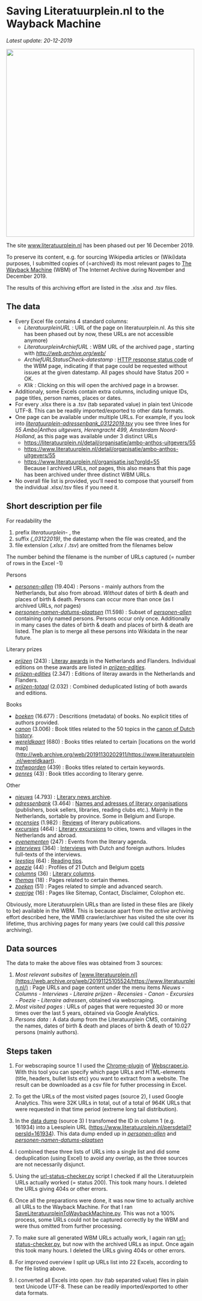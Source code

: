 # Saving Literatuurplein.nl to the Wayback Machine
*Latest update: 20-12-2019*

<image src="images/literatuurplein-homepage_04122019.JPG" width="500"/><br clear="all"/>

The site www.literatuurplein.nl has been phased out per 16 December 2019. 

To preserve its content, e.g. for sourcing Wikipedia articles or (Wiki)data purposes, I submitted copies of (=archived) its most relevant pages to [The Wayback Machine](https://web.archive.org/) (WBM) of The Internet Archive during November and December 2019.

The results of this archiving effort are listed in the .xlsx and .tsv files. 

## The data
* Every Excel file contains 4 standard columns:
  - *LiteratuurpleinURL* : URL of the page on literatuurplein.nl. As this site has been phased out by now, these URLs are not accessible anymore)
  - *LiteratuurpleinArchiefURL* : WBM URL of the archived page , starting with *http://web.archive.org/web/*
  - *ArchiefURLStatusCheck-datestamp* : [HTTP response status code](https://en.wikipedia.org/wiki/List_of_HTTP_status_codes) of the WBM page, indicating if that page could be requested without issues at the given datestamp. All pages should have Status 200 = OK.
  - *Klik* : Clicking on this will open the archived page in a browser.
* Additionaly, some Excels contain extra columns, including unique IDs, page titles, person names, places or dates.
* For every .xlsx there is a .tsv (tab separated value) in plain text Unicode UTF-8. This can be readily imported/exported to other data formats.
* One page can be available under multiple URLs. For example, if you look into *[literatuurplein-adressenbank_03122019.tsv](literatuurplein-adressenbank_03122019.tsv)* you see three lines for *55	Ambo|Anthos uitgevers, Herengracht 499, Amsterdam	Noord-Holland*, as this page was available under 3 distinct URLs	
  - https://literatuurplein.nl/detail/organisatie/ambo-anthos-uitgevers/55	
  - https://www.literatuurplein.nl/detail/organisatie/ambo-anthos-uitgevers/55
  - https://www.literatuurplein.nl/organisatie.jsp?orgId=55   
  Because I archived URLs, *not* pages, this also means that this page has been archived under three distinct WBM URLs. 
* No overall file list is provided, you'll need to compose that yourself from the individual .xlsx/.tsv files if you need it.

## Short description per file
For readability the 
1. prefix *literatuurplein-* , the  
2. suffix *(_03122019)*, the datestamp when the file was created, and the
3. file extension (*.xlsx* / *.tsv*)
are omitted from the filenames below

The number behind the filename is the number of URLs captured (= number of rows in the Excel -1)

Persons
* *[personen-allen](literatuurplein-personen-allen_19122019.tsv)* (19.404) : Persons - mainly authors from the Netherlands, but also from abroad.  *Without* dates of birth & death and places of birth & death. Persons can occur more than once (as I archived URLs, *not* pages) 
* *[personen-namen-datums-plaatsen](literatuurplein-personen-namen-datums-plaatsen_19122019.tsv)* (11.598) : Subset of *[personen-allen](literatuurplein-personen-allen_19122019.tsv)* containing only named persons. Persons occur only once. Additionally in many cases the dates of birth & death and places of birth & death are listed. The plan is to merge all these persons into Wikidata in the near future. 

Literary prizes
* *[prijzen](literatuurplein-prijzen_06122019.tsv)* (243) : [Literay awards](https://web.archive.org/web/20191129220242/https://www.literatuurplein.nl/litprijzen) in the Netherlands and Flanders. Individual editions on these awards are listed in *[prijzen-edities](literatuurplein-prijzen-edities_06122019.tsv)*.
* *[prijzen-edities](literatuurplein-prijzen-edities_06122019.tsv)* (2.347) : Editions of literay awards in the Netherlands and Flanders.
* *[prijzen-totaal](literatuurplein-prijzen-totaal_17122019.tsv)* (2.032) : Combined deduplicated listing of both awards and editions.

Books
* *[boeken](literatuurplein-boeken_06122019.tsv)* (16.677) : Descritions (metadata) of books. No explicit titles of authors provided.
* *[canon](literatuurplein-canon_28112019.tsv)* (3.006) : Book titles related to the 50 topics in the [canon of Dutch history](http://web.archive.org/web/20191128080343/https://www.literatuurplein.nl/canonoverzicht).
* *[wereldkaart](literatuurplein-wereldkaart_06122019.tsv)* (680) : Books titles related to certain [locations on the world map] (http://web.archive.org/web/20191130202911/https://www.literatuurplein.nl/wereldkaart).
* *[trefwoorden](literatuurplein-trefwoorden_06122019.tsv)* (439) : Books titles related to certain keywords.
* *[genres](literatuurplein-genres_06122019.tsv)* (43) : Book titles according to literary genre.

Other 
* *[nieuws](literatuurplein-nieuws_06122019.tsv)* (4.793) : [Literary news archive](http://web.archive.org/web/20191129220520/https://www.literatuurplein.nl/nieuwsarchief).
* *[adressenbank](literatuurplein-adressenbank_03122019.tsv)* (3.464) : [Names and adresses of literary organisations](https://web.archive.org/web/20191125105546/https://www.literatuurplein.nl/adressenbank) (publishers, book sellers, libraries, reading clubs etc.). Mainly in the Netherlands, sortable by province. Some in Belgium and Europe.
* *[recensies](literatuurplein-recensies_28112019.tsv)* (1.982) : [Reviews](http://web.archive.org/web/20191130191607/https:/www.literatuurplein.nl/recensies) of literary publications.
* *[excursies](literatuurplein-excursies_28112019.tsv)* (464) : [Literary excursions](http://web.archive.org/web/20191129212445/https://www.literatuurplein.nl/excursies) to cities, towns and villages in the Netherlands and abroad.
* *[evenementen](literatuurplein-evenementen_06122019.tsv)* (247) : Events from the literary agenda.
* *[interviews](literatuurplein-interviews_28112019.tsv)* (364) : [Interviews](http://web.archive.org/web/20191129213127/https://www.literatuurplein.nl/interviews) with Dutch and foreign authors. Inludes full-texts of the interviews.
* *[leestips](literatuurplein-leestips_06122019.tsv)* (64) : [Reading tips](http://web.archive.org/web/20191129213154/https://www.literatuurplein.nl/leestips_overzicht).
* *[poezie](literatuurplein-poezie_29112019.tsv)* (44) : Profiles of 21 Dutch and Belgium [poets](http://web.archive.org/web/20191130174929/https://www.literatuurplein.nl/poezieoverzicht)
* *[columns](literatuurplein-columns_06122019.tsv)* (36) : [Literary columns](http://web.archive.org/web/20191128080421/https://www.literatuurplein.nl/columns).
* *[themas](literatuurplein-themas_06122019.tsv)* (18) : Pages related to certain themes.
* *[zoeken](literatuurplein-zoeken_06122019.tsv)* (51) : Pages related to simple and advanced search. 
* *[overige](literatuurplein-overige_06122019.tsv)* (16) : Pages like Sitemap, Contact, Disclaimer, Colophon etc.

Obviously, more Literatuurplein URLs than are listed in these files are (likely to be) available in the WBM. This is because apart from the *active* archiving effort described here, the WMB crawler/archiver has visited the site over its lifetime, thus archiving pages for many years (we could call this *passive* archiving).   

## Data sources
The data to make the above files was obtained from 3 sources:

1) *Most relevant subsites* of [www.literatuurplein.nl](https://web.archive.org/web/20191125105524/https://www.literatuurplein.nl/) : Page URLs and page content under the menu items *Nieuws - Columns - Interviews - Literaire prijzen - Recensies - Canon - Excursies - Poezie - Literaire adressen*, obtained via webscraping.
2) *Most visited pages* : URLs of pages that were requested 30 or more times over the last 5 years, obtained via Google Analytics. 
3) *Persons data* : A data dump from the Literatuurplein CMS, containing the names, dates of birth & death and places of birth & death of 10.027 persons (mainly authors).

## Steps taken 
1) For webscraping source 1 I used the [Chrome-plugin](https://chrome.google.com/webstore/detail/web-scraper/jnhgnonknehpejjnehehllkliplmbmhn?hl=en) of [Webscraper.io](https://webscraper.io/). With this tool you can specify which page URLs and HTML-elements (title, headers, bullet lists etc) you want to extract from a website. The result can be downloaded as a csv file for futher processing in Excel.

2) To get the URLs of the most visited pages (source 2), I used Google Analytics. This were 32K URLs in total, out of a total of 964K URLs that were requested in that time period (extreme long tail distribution).  

3) In the [data dump](archive/literatuurplein-personen-oorspronkelijk_SophieHam_07112019.csv) (source 3) I transfomed the ID in column 1 (e.g. 161934) into a Leesplein URL (https://www.literatuurplein.nl/persdetail?persId=161934). This data dump ended up in *[personen-allen](literatuurplein-personen-allen_19122019.tsv)* and *[personen-namen-datums-plaatsen](literatuurplein-personen-namen-datums-plaatsen_19122019.tsv)* 

4) I combined these three lists of URLs into a single list and did some deduplication (using Excel) to avoid any overlap, as the three sources are not necessarily disjunct.

5) Using the [url-status-checker.py](scripts/url-status-checker/url-status-checker.py) script I checked if all the Literatuurplein URLs actually worked (= status 200). This took many hours. I deleted the URLs giving 404s or other errors.

6) Once all the preparations were done, it was now time to actually archive all URLs to the Wayback Machine. For that I ran [SaveLiteratuurpleinToWaybackMachine.py](scripts/wbm-archiver/SaveLiteratuurpleinToWaybackMachine.py). This was not a 100% process, some URLs could not be captured correctly by the WBM and were thus omitted from further processing.

7) To make sure all generated WBM URLs actually work, I again ran [url-status-checker.py](scripts/url-status-checker/url-status-checker.py), but now with the archived URLs as input. Once again this took many hours. I deleted the URLs giving 404s or other errors.

8) For improved overview I split up URLs list into 22 Excels, according to the file listing above.

9) I converted all Excels into open .tsv (tab separated value) files in plain text Unicode UTF-8. These can be readily imported/exported to other data formats.
